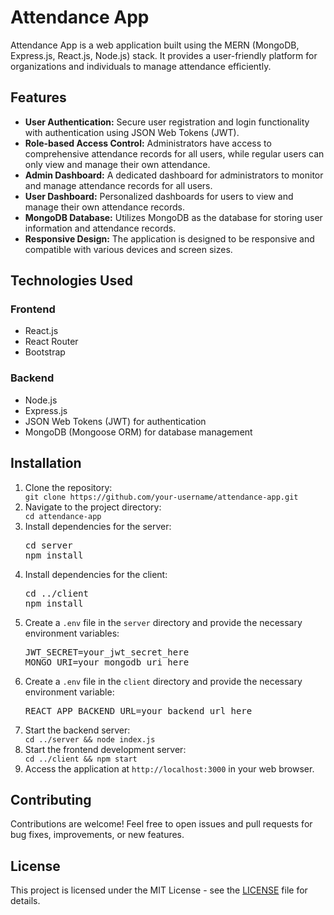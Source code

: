 <!DOCTYPE html>
<html lang="en">
<head>
  <meta charset="UTF-8">
  <meta name="viewport" content="width=device-width, initial-scale=1.0">
</head>
<body>
  <h1>Attendance App</h1>
  
  <p>Attendance App is a web application built using the MERN (MongoDB, Express.js, React.js, Node.js) stack. It provides a user-friendly platform for organizations and individuals to manage attendance efficiently.</p>

  <h2>Features</h2>
  <ul>
    <li><strong>User Authentication:</strong> Secure user registration and login functionality with authentication using JSON Web Tokens (JWT).</li>
    <li><strong>Role-based Access Control:</strong> Administrators have access to comprehensive attendance records for all users, while regular users can only view and manage their own attendance.</li>
    <li><strong>Admin Dashboard:</strong> A dedicated dashboard for administrators to monitor and manage attendance records for all users.</li>
    <li><strong>User Dashboard:</strong> Personalized dashboards for users to view and manage their own attendance records.</li>
    <li><strong>MongoDB Database:</strong> Utilizes MongoDB as the database for storing user information and attendance records.</li>
    <li><strong>Responsive Design:</strong> The application is designed to be responsive and compatible with various devices and screen sizes.</li>
  </ul>

  <h2>Technologies Used</h2>
  <h3>Frontend</h3>
  <ul>
    <li>React.js</li>
    <li>React Router</li>
    <li>Bootstrap</li>
  </ul>

  <h3>Backend</h3>
  <ul>
    <li>Node.js</li>
    <li>Express.js</li>
    <li>JSON Web Tokens (JWT) for authentication</li>
    <li>MongoDB (Mongoose ORM) for database management</li>
  </ul>

  <h2>Installation</h2>
<ol>
  <li>Clone the repository:</li>
  <code>git clone https://github.com/your-username/attendance-app.git</code>

  <li>Navigate to the project directory:</li>
  <code>cd attendance-app</code>

  <li>Install dependencies for the server:</li>
  <pre>
cd server
npm install</pre>

  <li>Install dependencies for the client:</li>
  <pre>
cd ../client
npm install</pre>

  <li>Create a <code>.env</code> file in the <code>server</code> directory and provide the necessary environment variables:</li>
  <pre>
JWT_SECRET=your_jwt_secret_here
MONGO_URI=your_mongodb_uri_here</pre>

  <li>Create a <code>.env</code> file in the <code>client</code> directory and provide the necessary environment variable:</li>
  <pre>
REACT_APP_BACKEND_URL=your_backend_url_here</pre>

  <li>Start the backend server:</li>
  <code>cd ../server && node index.js</code>
  <li>Start the frontend development server:</li>
  <code>cd ../client && npm start</code>
  <li>Access the application at <code>http://localhost:3000</code> in your web browser.</li>
</ol>


  <h2>Contributing</h2>
  <p>Contributions are welcome! Feel free to open issues and pull requests for bug fixes, improvements, or new features.</p>

  <h2>License</h2>
  <p>This project is licensed under the MIT License - see the <a href="LICENSE">LICENSE</a> file for details.</p>
</body>
</html>
